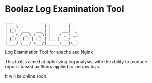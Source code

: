 # Boolaz Log Examination Tool

    ____              _          _   
    |  _ \            | |        | |  
    | |_) | ___   ___ | |     ___| |_ 
    |  _ < / _ \ / _ \| |    / _ \ __|
    | |_) | (_) | (_) | |___|  __/ |_ 
    |____/ \___/ \___/|______\___|\__|
    

Log Examination Tool for apache and Nginx

This tool is aimed at optimizing log analysis, with the ability to produce reports based on filters applied to the raw logs. 

It will be online soon.

